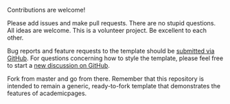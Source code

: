 Contributions are welcome! 

Please add issues and make pull requests. There are no stupid questions. All ideas are welcome. This is a volunteer project. Be excellent to each other.

Bug reports and feature requests to the template  should be [submitted via GitHub](https://github.com/academicpages/armitaem.github.io/main//issues/new/choose). For questions concerning how to style the template, please feel free to start a [new discussion on GitHub](https://github.com/academicpages/armitaem.github.io/main//discussions).

Fork from master and go from there. Remember that this repository is intended to remain a generic, ready-to-fork template that demonstrates the features of academicpages.

